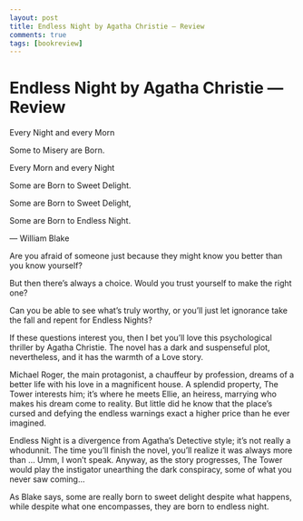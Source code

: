 ```yaml
---
layout: post
title: Endless Night by Agatha Christie — Review
comments: true
tags: [bookreview]
---
```


# Endless Night by Agatha Christie — Review

Every Night and every Morn

Some to Misery are Born.

Every Morn and every Night

Some are Born to Sweet Delight.

Some are Born to Sweet Delight,

Some are Born to Endless Night.

— William Blake

Are you afraid of someone just because they might know you better than you know yourself?

But then there’s always a choice. Would you trust yourself to make the right one?

Can you be able to see what’s truly worthy, or you’ll just let ignorance take the fall and repent for Endless Nights?

If these questions interest you, then I bet you’ll love this psychological thriller by Agatha Christie. The novel has a dark and suspenseful plot, nevertheless, and it has the warmth of a Love story.

Michael Roger, the main protagonist, a chauffeur by profession, dreams of a better life with his love in a magnificent house. A splendid property, The Tower interests him; it’s where he meets Ellie, an heiress, marrying who makes his dream come to reality. But little did he know that the place’s cursed and defying the endless warnings exact a higher price than he ever imagined.

Endless Night is a divergence from Agatha’s Detective style; it’s not really a whodunnit. The time you’ll finish the novel, you’ll realize it was always more than … Umm, I won’t speak. Anyway, as the story progresses, The Tower would play the instigator unearthing the dark conspiracy, some of what you never saw coming…

As Blake says, some are really born to sweet delight despite what happens, while despite what one encompasses, they are born to endless night.
